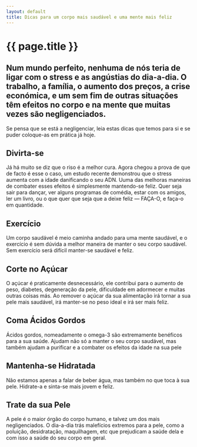 ```yaml
---
layout: default
title: Dicas para um corpo mais saudável e uma mente mais feliz
---
```


# {{ page.title }}

## Num mundo perfeito, nenhuma de nós teria de ligar com o stress e as angústias do dia-a-dia. O trabalho, a família, o aumento dos preços, a crise económica, e um sem fim de outras situações têm efeitos no corpo e na mente que muitas vezes são negligenciados.

Se pensa que se está a negligenciar, leia estas dicas que temos para si e se puder coloque-as em prática já hoje.

## Divirta-se

Já há muito se diz que o riso é a melhor cura. Agora chegou a prova de que de facto é esse o caso, um estudo recente demonstrou que o stress aumenta com a idade danificando o seu ADN. Uuma das melhoras maneiras de combater esses efeitos é simplesmente mantendo-se feliz. Quer seja sair para dançar, ver alguns programas de comédia, estar com os amigos, ler um livro, ou o que quer que seja que a deixe feliz — FAÇA-O, e faça-o em quantidade.

## Exercício

Um corpo saudável é meio caminha andado para uma mente saudável, e o exercício é sem dúvida a melhor maneira de manter o seu corpo saudável. Sem exercício será difícil manter-se saudável e feliz.

## Corte no Açúcar

O açúcar é praticamente desnecessário, ele contribui para o aumento de peso, diabetes, degeneração da pele, dificuldade em adormecer e muitas outras coisas más. Ao remover o açúcar da sua alimentação irá tornar a sua pele mais saudável, irá manter-se no peso ideal e irá ser mais feliz.

## Coma Ácidos Gordos

Ácidos gordos, nomeadamente o omega-3 são extremamente benéficos para a sua saúde. Ajudam não só a manter o seu corpo saudável, mas também ajudam a purificar e a combater os efeitos da idade na sua pele

## Mantenha-se Hidratada

Não estamos apenas a falar de beber água, mas também no que toca à sua pele. Hidrate-a e sinta-se mais jovem e feliz.

## Trate da sua Pele

A pele é o maior órgão do corpo humano, e talvez um dos mais negligenciados. O dia-a-dia trás malefícios extremos para a pele, como a poluição, desidratação, maquilhagem, etc que prejudicam a saúde dela e com isso a saúde do seu corpo em geral.